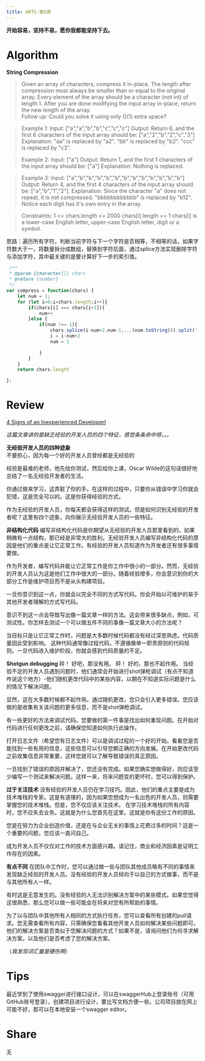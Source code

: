 ```yaml
---
title: ARTS-第5周
---
```

**开始容易，坚持不易，愿你我都能坚持下去。**
# Algorithm
**String Compression**
>Given an array of characters, compress it in-place.
 >The length after compression must always be smaller than or equal to the original array.
 Every element of the array should be a character (not int) of length 1.
 After you are done modifying the input array in-place, return the new length of the array.  
 Follow up:
 Could you solve it using only O(1) extra space?  
 
> Example 1:
 Input:
 ["a","a","b","b","c","c","c"]
 Output:
 Return 6, and the first 6 characters of the input array should be: ["a","2","b","2","c","3"]
 Explanation:
 "aa" is replaced by "a2". "bb" is replaced by "b2". "ccc" is replaced by "c3".
 
> Example 2:
 Input:
 ["a"]
 Output:
 Return 1, and the first 1 characters of the input array should be: ["a"]
 Explanation:
 Nothing is replaced.
 
 >Example 3:
 Input:
 ["a","b","b","b","b","b","b","b","b","b","b","b","b"]
 Output:
 Return 4, and the first 4 characters of the input array should be: ["a","b","1","2"].
 Explanation:
 Since the character "a" does not repeat, it is not compressed. "bbbbbbbbbbbb" is replaced by "b12".
 Notice each digit has it's own entry in the array.
 
> Constraints:
 1 <= chars.length <= 2000
 chars[i].length == 1
 chars[i] is a lower-case English letter, upper-case English letter, digit or a symbol.
 
 思路：遍历所有字符，判断当前字符与下一个字符是否相等，不相等的话，如果字符数大于一，将数量拆分成数组，替换到字符后面，通过splice方法实现删除字符与添加字符，其中最关键的是要计算好下一步的索引值。
```javascript
 /**
 * @param {character[]} chars
 * @return {number}
 */
var compress = function(chars) {
    let num = 1;
    for (let i=0;i<chars.length;i++){
        if(chars[i] === chars[i+1]){
            num++
        }else {
            if(num !== 1){
                chars.splice(i-num+2,num-1,...(num.toString()).split(''))
                i = i-num+2
                num = 1

            }
        }
    }
    return chars.length

};
```
 # Review
 [4 Signs of an Inexperienced DeveloperI](https://levelup.gitconnected.com/4-signs-of-an-inexperienced-developer-851966fdc6b1)

*这篇文章讲的是缺乏经验的开发人员的四个特征，感觉条条命中呀。。。*

**无经验开发人员的四种迹象**    
不要担心，因为每一个好的开发人员曾经都是无经验的

 经验是最难的老师，他先给你测试，然后给你上课，Oscar Wilde的这句话很好地总结了一名无经验开发者的生活。

你通过做来学习，这弄脏了你的手。在这样的过程中，只要你从错误中学习你就会犯错，这是完全可以的。这是你获得经验的方式。

作为无经验的开发人员，你每天都会获得这样的测试。但是如何识别无经验的开发者呢？这里有四个迹象，向你展示无经验开发人员的一些特征。

**非结构化代码**
编写非结构化代码是你期望从无经验的开发人员那里看到的，如果稍微有一点结构，那已经是非常大的胜利。无经验开发人员编写非结构化代码的原因是他们的重点是让它正常工作。有经验的开发人员知道作为开发者还有很多事情要做。

作为开发者，编写代码并能让它正常工作是你工作中很小的一部分。然而，无经验的开发人员认为这是他们工作中很大的一部分。随着经验增多，你会意识到你的大部分工作是维护项目而不是从头构建项目。

一旦你意识到这一点，你就会以完全不同的方式写代码。你会开始以可维护的易于其他开发者理解的方式写代码。

意识不到这一点会导致写出像一篇文章一样的方法。这会带来很多缺点，例如，可测试性。你怎样去测试一个可以做五件不同的事像一篇文章大小的方法呢？

当目标只是让它正常工作时，问题是大多数时候代码都没有经过深思熟虑。代码质量因此受到影响。
这种代码通常像过程代码，不遵循像单一职责原则的代码规则。一旦代码进入维护阶段，你就会感到代码质量的不足。


**Shotgun debugging**
砰！
好吧，那没有用。
砰！
好的，那也不起作用。
当经验不足的开发人员遇到问题时，他们通常会开始进行shot弹枪调试（有点不知道咋说这个地方）-他们随机更改代码中的某些内容，以期在不知道实际问题是什么的情况下解决问题。

显然，这在大多数时候都不起作用。通过随机更改，您只会引入更多错误。您应该做的是收集有关该问题的更多信息，而不是shot弹枪调试。

有一些更好的方法来调试代码。您要做的第一件事是找出如何重现问题。在开始对代码进行任何更改之前，请确保您知道如何执行此操作。

打开日志文件（希望您有日志文件）可以是调试过程的一个好的开始。看看您是否能找到一些有用的信息，这些信息可以引导您朝正确的方向发展。在开始更改代码之前收集信息非常重要，这样您就可以了解导致错误的真正原因。

一旦找到了错误的原因并解决了，您还没有完成。如果您确实想做得好，则应该至少编写一个测试来解决问题。这样一来，将来问题变的更坏时，您可以得到保护。

**过于关注技术**
没有经验的开发人员仍在学习技巧。因此，他们的重点主要是成为技术堆栈的专家。这是有道理的，因为如果您想成为一名出色的开发人员，则需要掌握您的技术堆栈。但是，您不仅应该关注技术。
在学习技术堆栈的所有内容时，您不应失去业务。这就是为什么您首先在这里。这就是你有这份工作的原因。

您是在努力为企业创造价值，还是在与企业无关的事情上花费过多的时间？这是一个重要的问题，您应该一直问自己。

成为开发人员不仅仅对工作的技术方面感兴趣。请记住，商业和经济因素是证明工作存在的因素。


**有点不同**
在团队中工作时，您可以通过做一些与团队其他成员略有不同的事情来发现缺乏经验的开发人员。没有经验的开发人员倾向于以自己的方式做事，而不是与其他所有人一样。

有时这是无意发生的。没有经验的人无法识别解决方案中的某些模式。如果您觉得这很熟悉，那么您可以做一些可能会在将来对您有所帮助的事情。

为了以与团队中其他所有人相同的方式执行任务，您可以查看所有创建的pull请求。您无需查看所有内容，只需确保您看看其他开发人员如何解决某些问题即可。他们的解决方案是否类似于您解决问题的方式？如果不是，请询问他们为何寻求解决方案，以及他们是否考虑了您的解决方案。

（*我发现词汇量是硬伤啊*）
# Tips
最近学到了使用swagger进行接口设计，可以在swaggerHub上登录账号（可用GitHub账号登录），创建项目进行设计，要比写文档方便一些。公司项目放在网上可能不好，那可以在本地安装一个swagger editor。
# Share
无



